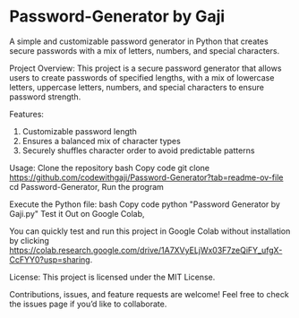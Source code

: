 # Password-Generator by Gaji
A simple and customizable password generator in Python that creates secure passwords with a mix of letters, numbers, and special characters.

Project Overview: 
This project is a secure password generator that allows users to create passwords of specified lengths, with a mix of lowercase letters, uppercase letters, numbers, and special characters to ensure password strength.

Features:
1) Customizable password length
2) Ensures a balanced mix of character types
3) Securely shuffles character order to avoid predictable patterns

Usage:
Clone the repository
bash
Copy code
git clone https://github.com/codewithgaji/Password-Generator?tab=readme-ov-file
cd Password-Generator, 
Run the program

Execute the Python file:
bash
Copy code
python "Password Generator by Gaji.py"
Test it Out on Google Colab, 

You can quickly test and run this project in Google Colab without installation by clicking https://colab.research.google.com/drive/1A7XVyELjWx03F7zeQiFY_ufgX-CcFYY0?usp=sharing.

License: 
This project is licensed under the MIT License.

Contributions, issues, and feature requests are welcome! Feel free to check the issues page if you’d like to collaborate.
